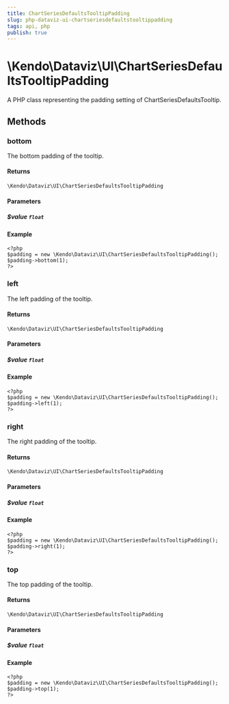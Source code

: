 ```yaml
---
title: ChartSeriesDefaultsTooltipPadding
slug: php-dataviz-ui-chartseriesdefaultstooltippadding
tags: api, php
publish: true
---
```


# \Kendo\Dataviz\UI\ChartSeriesDefaultsTooltipPadding

A PHP class representing the padding setting of ChartSeriesDefaultsTooltip.


## Methods

### bottom
The bottom padding of the tooltip.

#### Returns
`\Kendo\Dataviz\UI\ChartSeriesDefaultsTooltipPadding`

#### Parameters

##### $value `float`



#### Example 
    <?php
    $padding = new \Kendo\Dataviz\UI\ChartSeriesDefaultsTooltipPadding();
    $padding->bottom(1);
    ?>

### left
The left padding of the tooltip.

#### Returns
`\Kendo\Dataviz\UI\ChartSeriesDefaultsTooltipPadding`

#### Parameters

##### $value `float`



#### Example 
    <?php
    $padding = new \Kendo\Dataviz\UI\ChartSeriesDefaultsTooltipPadding();
    $padding->left(1);
    ?>

### right
The right padding of the tooltip.

#### Returns
`\Kendo\Dataviz\UI\ChartSeriesDefaultsTooltipPadding`

#### Parameters

##### $value `float`



#### Example 
    <?php
    $padding = new \Kendo\Dataviz\UI\ChartSeriesDefaultsTooltipPadding();
    $padding->right(1);
    ?>

### top
The top padding of the tooltip.

#### Returns
`\Kendo\Dataviz\UI\ChartSeriesDefaultsTooltipPadding`

#### Parameters

##### $value `float`



#### Example 
    <?php
    $padding = new \Kendo\Dataviz\UI\ChartSeriesDefaultsTooltipPadding();
    $padding->top(1);
    ?>

 
